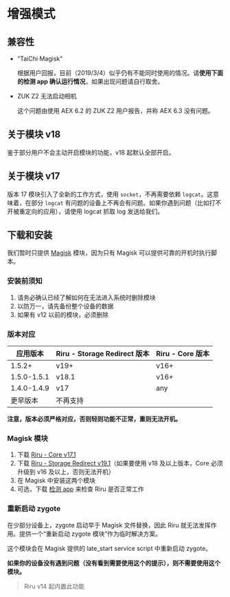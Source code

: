 # 增强模式

## 兼容性

* “TaiChi·Magisk”

  根据用户回报，目前（2019/3/4）似乎仍有不能同时使用的情况。请**使用下面的检测 app 确认运行情况**，如果出现问题请自行取舍。

* ZUK Z2 无法启动相机
  
  这个问题由使用 AEX 6.2 的 ZUK Z2 用户报告，并称 AEX 6.3 没有问题。

## 关于模块 v18

鉴于部分用户不会主动开启模块的功能，v18 起默认全部开启。

## 关于模块 v17

版本 17 模块引入了全新的工作方式，使用 `socket`，不再需要依赖 `logcat`。这意味着，在部分 `logcat` 有问题的设备上不再会有问题。如果你遇到问题（比如打不开被重定向的应用），请使用 logcat 抓取 log 发送给我们。

## 下载和安装

我们暂时只提供 [Magisk](https://forum.xda-developers.com/apps/magisk/official-magisk-v7-universal-systemless-t3473445) 模块，因为只有 Magisk 可以提供可靠的开机时执行脚本。

### 安装前须知

1. 请务必确认已经了解如何在无法进入系统时删除模块
2. 以防万一，请先备份整个设备的数据
3. 如果有 v12 以前的模块，必须删除

### 版本对应

| 应用版本    | Riru - Storage Redirect 版本 | Riru - Core 版本 |
| ----------- | ---------------------------- | ---------------- |
| 1.5.2+      | v19+                         | v16+             |
| 1.5.0-1.5.1 | v18.1                        | v16+             |
| 1.4.0-1.4.9 | v17                          | any              |
| 更早版本    | 不再支持                     |                  |

**注意，版本必须严格对应，否则轻则功能不正常，重则无法开机。**

### Magisk 模块

1. 下载 [Riru - Core v17.1](https://github.com/RikkaApps/Riru/releases/download/v17.1/magisk-riru-core-v17.1.zip) 
2. 下载 [Riru - Storage Redirect v19.1](https://github.com/RikkaApps/StorageRedirect-assets/releases/download/assets/magisk-riru-storage-redirect-v19.1.zip)（如果要使用 v18 及以上版本，Core 必须升级到 v16 及以上，否则无法开机）
3. 在 Magisk 中安装这两个模块
4. 可选，下载 [检测 app](https://github.com/RikkaApps/Riru/releases/download/v17/app-release.apk) 来检查 Riru 是否正常工作
   
### 重新启动 zygote

在少部分设备上，zygote 启动早于 Magisk 文件替换，因此 Riru 就无法发挥作用。提供一个“重新启动 zygote 模块”作为临时解决方案。

这个模块会在 Magisk 提供的 late_start service script 中重新启动 zygote。

**如果你的设备没有遇到问题（没有看到需要使用这个的提示），则不需要使用这个模块。**

> Riru v14 起内置此功能